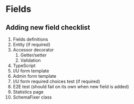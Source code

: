 # Fields

## Adding new field checklist

1. Fields definitions
2. Entity (if required)
3. Accessor decorator
   1. Getter/setter
   2. Validation
4. TypeScript
5. I/U form template
6. Admin form template
7. I/U form required choices test (if required)
8. E2E test (should fail on its own when new field is added)
9. Statistics page
10. SchemaFixer class
